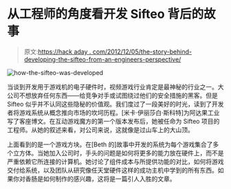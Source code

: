 # 从工程师的角度看开发 Sifteo 背后的故事

> 原文:[https://hack aday . com/2012/12/05/the-story-behind-developing-the-sifteo-from-an-engineers-perspective/](https://hackaday.com/2012/12/05/the-story-behind-developing-the-sifteo-from-an-engineers-perspective/)

![how-the-sifteo-was-developed](../Images/aad8f8d0875a1e1d4f637ebba68a1aa2.png)

当谈到开发用于游戏机的电子硬件时，视频游戏行业肯定是最神秘的行业之一。大公司不想放弃任何东西——给竞争对手或试图绕过他们的安全措施的黑客。但是 Sifteo 似乎并不认同这些隐秘的价值观。我们度过了一段美好的时光，读到了开发者将游戏系统从概念推向市场的坎坷历程。[米卡·伊丽莎白·斯科特]为阿达果工业写了客座博文。在互动游戏魔方的第一个版本发布后，她被任命为 Sifteo 项目的工程师。从她的叙述来看，对公司来说，这就像是过山车上的大山顶。

上面看到的是一个游戏方块。在[Beth 的]故事中开发的系统为每个游戏集合了多个立方体。当她加入公司时，手头的问题是如何将更多的能力放在硬件上，而不是严重依赖它所连接的计算机。她讨论了组件成本与所提供功能的对比，如何将游戏交付给系统，以及团队从研究像任天堂硬件这样的成功主机中学到的所有东西。如果你对香肠是如何制作的感兴趣，这将是一篇引人入胜的文章。